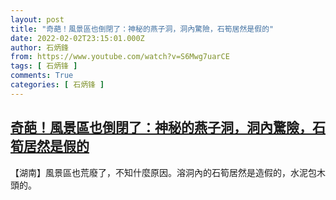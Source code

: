 ```yaml
---
layout: post
title: "奇葩！風景區也倒閉了：神秘的燕子洞，洞內驚險，石筍居然是假的"
date: 2022-02-02T23:15:01.000Z
author: 石炳鋒
from: https://www.youtube.com/watch?v=S6Mwg7uarCE
tags: [ 石炳锋 ]
comments: True
categories: [ 石炳锋 ]
---
```

<!--1643843701000-->
[奇葩！風景區也倒閉了：神秘的燕子洞，洞內驚險，石筍居然是假的](https://www.youtube.com/watch?v=S6Mwg7uarCE)
------

<div>
【湖南】風景區也荒廢了，不知什麼原因。溶洞內的石筍居然是造假的，水泥包木頭的。
</div>

